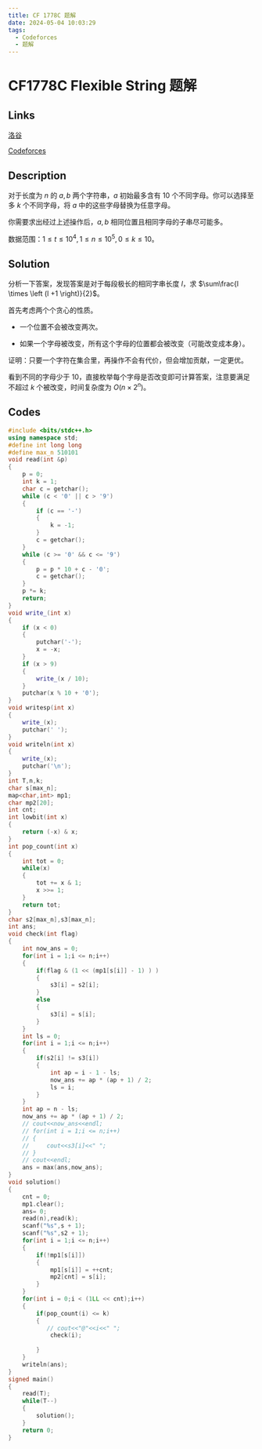 ```yaml
---
title: CF 1778C 题解
date: 2024-05-04 10:03:29
tags:
  - Codeforces
  - 题解
---
```

<!---->
<!--more-->

# CF1778C Flexible String 题解

## Links

[洛谷](https://www.luogu.com.cn/problem/CF1778C)

[Codeforces](https://codeforces.com/problemset/problem/1778/C)

## Description

对于长度为 $n$ 的 $a,b$ 两个字符串，$a$ 初始最多含有 $10$ 个不同字母。你可以选择至多 $k$ 个不同字母，将 $a$ 中的这些字母替换为任意字母。

你需要求出经过上述操作后，$a,b$ 相同位置且相同字母的子串尽可能多。 

数据范围：$1 \le t \le 10^4,1 \le n \le 10^5,0 \le k \le 10$。

## Solution


分析一下答案，发现答案是对于每段极长的相同字串长度 $l$，求 $\sum\frac{l \times \left (l +1 \right)}{2}$。

首先考虑两个个贪心的性质。

- 一个位置不会被改变两次。

- 如果一个字母被改变，所有这个字母的位置都会被改变（可能改变成本身）。

证明：只要一个字符在集合里，再操作不会有代价，但会增加贡献，一定更优。

看到不同的字母少于 $10$，直接枚举每个字母是否改变即可计算答案，注意要满足不超过 $k$ 个被改变，时间复杂度为 $O\left(n \times 2^{n}\right)$。


## Codes

```cpp
#include <bits/stdc++.h>
using namespace std;
#define int long long
#define max_n 510101
void read(int &p)
{
    p = 0;
    int k = 1;
    char c = getchar();
    while (c < '0' || c > '9')
    {
        if (c == '-')
        {
            k = -1;
        }
        c = getchar();
    }
    while (c >= '0' && c <= '9')
    {
        p = p * 10 + c - '0';
        c = getchar();
    }
    p *= k;
    return;
}
void write_(int x)
{
    if (x < 0)
    {
        putchar('-');
        x = -x;
    }
    if (x > 9)
    {
        write_(x / 10);
    }
    putchar(x % 10 + '0');
}
void writesp(int x)
{
    write_(x);
    putchar(' ');
}
void writeln(int x)
{
    write_(x);
    putchar('\n');
}
int T,n,k;
char s[max_n];
map<char,int> mp1;
char mp2[20];
int cnt;
int lowbit(int x)
{
    return (-x) & x;
}
int pop_count(int x)
{
    int tot = 0;
    while(x)
    {
        tot += x & 1;
        x >>= 1;
    }
    return tot;
}
char s2[max_n],s3[max_n];
int ans;
void check(int flag)
{
    int now_ans = 0;
    for(int i = 1;i <= n;i++)
    {  
        if(flag & (1 << (mp1[s[i]] - 1) ) )
        {
            s3[i] = s2[i];
        }
        else
        {
            s3[i] = s[i];
        }
    }
    int ls = 0;
    for(int i = 1;i <= n;i++)
    {
        if(s2[i] != s3[i])
        {
            int ap = i - 1 - ls;
            now_ans += ap * (ap + 1) / 2; 
            ls = i;
        }
    }
    int ap = n - ls;
    now_ans += ap * (ap + 1) / 2; 
    // cout<<now_ans<<endl;
    // for(int i = 1;i <= n;i++)
    // {
    //     cout<<s3[i]<<" ";
    // }
    // cout<<endl;
    ans = max(ans,now_ans);
}
void solution()
{
    cnt = 0;
    mp1.clear();
    ans= 0;
    read(n),read(k);
    scanf("%s",s + 1);
    scanf("%s",s2 + 1);
    for(int i = 1;i <= n;i++)
    {
        if(!mp1[s[i]])
        {
            mp1[s[i]] = ++cnt;
            mp2[cnt] = s[i];
        }
    }
    for(int i = 0;i < (1LL << cnt);i++)
    {
        if(pop_count(i) <= k)
        {
           // cout<<"@"<<i<<" ";
            check(i);
        
        }
    }
    writeln(ans);
}
signed main()
{
    read(T);
    while(T--)
    {
        solution();
    }
    return 0;
}
```
